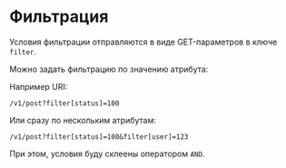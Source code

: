 Фильтрация
===

Условия фильтрации отправляются в виде GET-параметров в ключе `filter`.

Можно задать фильтрацию по значению атрибута:

Например URI:

    /v1/post?filter[status]=100

Или сразу по нескольким атрибутам:

    /v1/post?filter[status]=100&filter[user]=123

При этом, условия буду склеены оператором `AND`.
